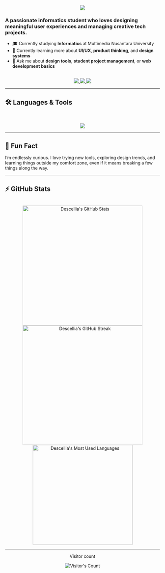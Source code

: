 <h1 align="center">
  <img src="https://readme-typing-svg.herokuapp.com/?font=Inter&size=45&center=true&vCenter=true&width=500&height=70&color=F472B6&duration=4000&lines=Hi+there!+👋;+I'm+Descellia!;+Welcome+to+my+GitHub+space!" />
</h1>

### A passionate informatics student who loves designing meaningful user experiences and managing creative tech projects.

- 🎓 Currently studying **Informatics** at Multimedia Nusantara University  
- 🌱 Currently learning more about **UI/UX**, **product thinking**, and **design systems**
- 💬 Ask me about **design tools**, **student project management**, or **web development basics**

<br>

<div align="center">
  <a href="mailto:descelliiaa@gmail.com">
    <img src="https://img.shields.io/badge/Gmail-333333?style=for-the-badge&logo=gmail&logoColor=red" />
  </a>
  <a href="https://www.linkedin.com/in/descellia12" target="_blank">
    <img src="https://img.shields.io/badge/LinkedIn-0077B5?style=for-the-badge&logo=linkedin&logoColor=white" />
  </a>
  <a href="https://instagram.com/descellia" target="_blank">
    <img src="https://img.shields.io/badge/Instagram-E4405F?style=for-the-badge&logo=instagram&logoColor=white" />
  </a>
</div>

---

## 🛠️ Languages & Tools

<br>

<p align="center">
  <img src="https://skillicons.dev/icons?i=html,css,js,c,php,python,java,figma,vscode,git" />
</p>

---

## 🌈 Fun Fact

I’m endlessly curious. I love trying new tools, exploring design trends, and learning things outside my comfort zone, even if it means breaking a few things along the way.

---

## ⚡️ GitHub Stats

<br>

<div align="center">
  <img width="390" src="https://github-readme-stats.vercel.app/api?username=descellia&theme=transparent&count_private=true&show_icons=true&rank_icon=github&locale=en" alt="Descellia's GitHub Stats" />
  <img width="390" src="https://github-readme-streak-stats.herokuapp.com/?user=descellia&theme=transparent&count_private=true&border_radius=10&locale=en" alt="Descellia's GitHub Streak" />
  <img width="325" src="https://github-readme-stats.vercel.app/api/top-langs?username=descellia&theme=transparent&layout=donut&langs_count=8&border_radius=10&show_icons=true&locale=en" alt="Descellia's Most Used Languages" />
</div>

---

<div align="center"> 
  <p>Visitor count</p>
  <img src="https://profile-counter.glitch.me/descellia/count.svg" alt="Visitor's Count" />
</div>
